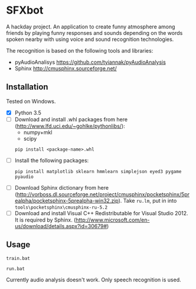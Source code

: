 # SFXbot
A hackday project.
An application to create funny atmosphere among friends by playing funny responses and sounds depending on the words spoken nearby with using voice and sound recognition technologies.

The recognition is based on the following tools and libraries:
  - pyAudioAnalisys https://github.com/tyiannak/pyAudioAnalysis
  - Sphinx http://cmusphinx.sourceforge.net/

## Installation
Tested on Windows.
 - [x] Python 3.5
 - [ ] Download and install .whl packages from here (http://www.lfd.uci.edu/~gohlke/pythonlibs/):
	- numpy+mkl
	- scipy
	```
	pip install <package-name>.whl
	```
 - [ ] Install the following packages:
	```
	pip install matplotlib sklearn hmmlearn simplejson eyed3 pygame pyaudio
	```
 - [ ] Download Sphinx dictionary from here (http://vorboss.dl.sourceforge.net/project/cmusphinx/pocketsphinx/5prealpha/pocketsphinx-5prealpha-win32.zip).
	Take `ru.lm`, put in into `tools\pocketsphinx\cmusphinx-ru-5.2`
 - [ ]	Download and install Visual C++ Redistributable for Visual Studio 2012.
	It is required by Sphinx. (http://www.microsoft.com/en-us/download/details.aspx?id=30679#)
		
## Usage
```
train.bat
```

```
run.bat
```

Currently audio analysis doesn't work. Only speech recognition is used.
